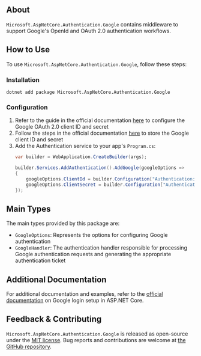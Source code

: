 ## About

`Microsoft.AspNetCore.Authentication.Google` contains middleware to support Google's OpenId and OAuth 2.0 authentication workflows.

## How to Use

To use `Microsoft.AspNetCore.Authentication.Google`, follow these steps:

### Installation

```shell
dotnet add package Microsoft.AspNetCore.Authentication.Google
```

### Configuration

1. Refer to the guide in the official documentation [here](https://learn.microsoft.com/aspnet/core/security/authentication/social/google-logins#create-the-google-oauth-20-client-id-and-secret) to configure the Google OAuth 2.0 client ID and secret
2. Follow the steps in the official documentation [here](https://learn.microsoft.com/aspnet/core/security/authentication/social/google-logins#store-the-google-client-id-and-secret) to store the Google client ID and secret
3. Add the Authentication service to your app's `Program.cs`:
    ```csharp
    var builder = WebApplication.CreateBuilder(args);

    builder.Services.AddAuthentication().AddGoogle(googleOptions =>
    {
        googleOptions.ClientId = builder.Configuration["Authentication:Google:ClientId"];
        googleOptions.ClientSecret = builder.Configuration["Authentication:Google:ClientSecret"];
    });
    ```

## Main Types

The main types provided by this package are:

* `GoogleOptions`: Represents the options for configuring Google authentication
* `GoogleHandler`: The authentication handler responsible for processing Google authentication requests and generating the appropriate authentication ticket

## Additional Documentation

For additional documentation and examples, refer to the [official documentation](https://learn.microsoft.com/aspnet/core/security/authentication/social/google-logins) on Google login setup in ASP.NET Core.

## Feedback &amp; Contributing

`Microsoft.AspNetCore.Authentication.Google` is released as open-source under the [MIT license](https://licenses.nuget.org/MIT). Bug reports and contributions are welcome at [the GitHub repository](https://github.com/dotnet/aspnetcore).
